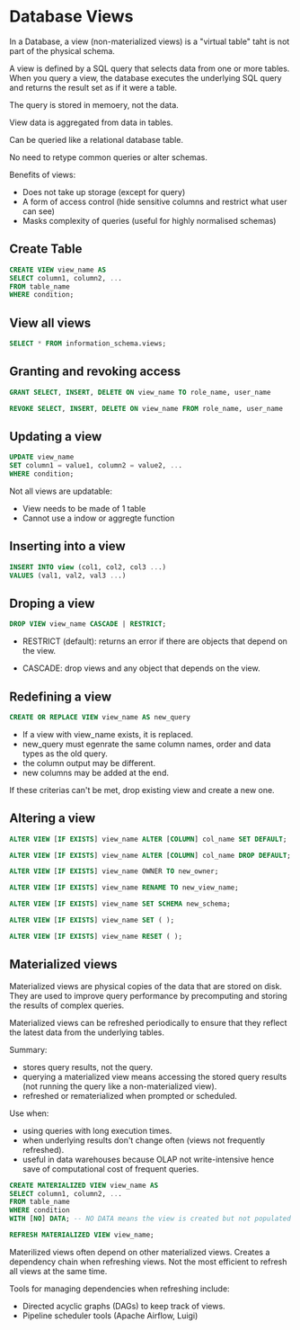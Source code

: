# Database Views

In a Database, a view (non-materialized views) is a "virtual table" taht is not part of the physical schema.

A view is defined by a SQL query that selects data from one or more tables. When you query a view, the database executes the underlying SQL query and returns the result set as if it were a table.

The query is stored in memoery, not the data.

View data is aggregated from data in tables.

Can be queried like a relational database table.

No need to retype common queries or alter schemas.

Benefits of views:
- Does not take up storage (except for query)
- A form of access control (hide sensitive columns and restrict what user can see)
- Masks complexity of queries (useful for highly normalised schemas)

## Create Table

```sql
CREATE VIEW view_name AS
SELECT column1, column2, ...
FROM table_name
WHERE condition;
```

## View all views

```sql
SELECT * FROM information_schema.views;
```

## Granting and revoking access

```sql
GRANT SELECT, INSERT, DELETE ON view_name TO role_name, user_name
```

```sql
REVOKE SELECT, INSERT, DELETE ON view_name FROM role_name, user_name
```

## Updating a view

```sql
UPDATE view_name 
SET column1 = value1, column2 = value2, ...
WHERE condition;
```
Not all views are updatable: 
- View needs to be made of 1 table
- Cannot use a indow or aggregte function

## Inserting into a view

```sql
INSERT INTO view (col1, col2, col3 ...)
VALUES (val1, val2, val3 ...)
```

## Droping a view

```sql
DROP VIEW view_name CASCADE | RESTRICT;
```

- RESTRICT (default): returns an error if there are objects that depend on the view.

- CASCADE: drop views and any object that depends on the view.

## Redefining a view

```sql
CREATE OR REPLACE VIEW view_name AS new_query
```

- If a view with view_name exists, it is replaced.
- new_query must egenrate the same column names, order and data types as the old query.
- the column output may be different.
- new columns may be added at the end.

If these criterias can't be met, drop existing view and create a new one.

## Altering a view

```sql
ALTER VIEW [IF EXISTS] view_name ALTER [COLUMN] col_name SET DEFAULT;

ALTER VIEW [IF EXISTS] view_name ALTER [COLUMN] col_name DROP DEFAULT;

ALTER VIEW [IF EXISTS] view_name OWNER TO new_owner;

ALTER VIEW [IF EXISTS] view_name RENAME TO new_view_name;

ALTER VIEW [IF EXISTS] view_name SET SCHEMA new_schema;

ALTER VIEW [IF EXISTS] view_name SET ( );

ALTER VIEW [IF EXISTS] view_name RESET ( );
```

## Materialized views

Materialized views are physical copies of the data that are stored on disk. They are used to improve query performance by precomputing and storing the results of complex queries.

Materialized views can be refreshed periodically to ensure that they reflect the latest data from the underlying tables.

Summary:
- stores query results, not the query.
- querying a materialized view means accessing the stored query results (not running the query like a non-materialized view).
- refreshed or rematerialized when prompted or scheduled.

Use when:
- using queries with long execution times.
- when underlying results don't change often (views not frequently refreshed).
- useful in data warehouses because OLAP not write-intensive hence save of computational cost of frequent queries.

```sql
CREATE MATERIALIZED VIEW view_name AS
SELECT column1, column2, ...
FROM table_name
WHERE condition
WITH [NO] DATA; -- NO DATA means the view is created but not populated with data
```

```sql
REFRESH MATERIALIZED VIEW view_name;
```

Materilized views often depend on other materialized views. Creates a dependency chain when refreshing views. Not the most efficient to refresh all views at the same time.

Tools for managing dependencies when refreshing include:
- Directed acyclic graphs (DAGs) to keep track of views.
- Pipeline scheduler tools (Apache Airflow, Luigi)




